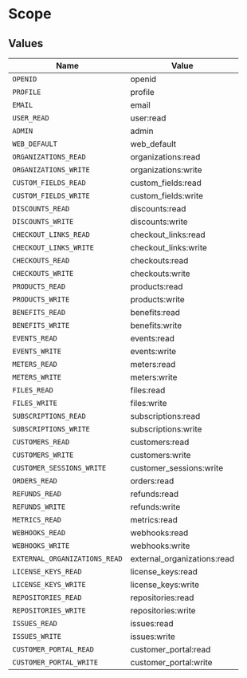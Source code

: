 # Scope


## Values

| Name                          | Value                         |
| ----------------------------- | ----------------------------- |
| `OPENID`                      | openid                        |
| `PROFILE`                     | profile                       |
| `EMAIL`                       | email                         |
| `USER_READ`                   | user:read                     |
| `ADMIN`                       | admin                         |
| `WEB_DEFAULT`                 | web_default                   |
| `ORGANIZATIONS_READ`          | organizations:read            |
| `ORGANIZATIONS_WRITE`         | organizations:write           |
| `CUSTOM_FIELDS_READ`          | custom_fields:read            |
| `CUSTOM_FIELDS_WRITE`         | custom_fields:write           |
| `DISCOUNTS_READ`              | discounts:read                |
| `DISCOUNTS_WRITE`             | discounts:write               |
| `CHECKOUT_LINKS_READ`         | checkout_links:read           |
| `CHECKOUT_LINKS_WRITE`        | checkout_links:write          |
| `CHECKOUTS_READ`              | checkouts:read                |
| `CHECKOUTS_WRITE`             | checkouts:write               |
| `PRODUCTS_READ`               | products:read                 |
| `PRODUCTS_WRITE`              | products:write                |
| `BENEFITS_READ`               | benefits:read                 |
| `BENEFITS_WRITE`              | benefits:write                |
| `EVENTS_READ`                 | events:read                   |
| `EVENTS_WRITE`                | events:write                  |
| `METERS_READ`                 | meters:read                   |
| `METERS_WRITE`                | meters:write                  |
| `FILES_READ`                  | files:read                    |
| `FILES_WRITE`                 | files:write                   |
| `SUBSCRIPTIONS_READ`          | subscriptions:read            |
| `SUBSCRIPTIONS_WRITE`         | subscriptions:write           |
| `CUSTOMERS_READ`              | customers:read                |
| `CUSTOMERS_WRITE`             | customers:write               |
| `CUSTOMER_SESSIONS_WRITE`     | customer_sessions:write       |
| `ORDERS_READ`                 | orders:read                   |
| `REFUNDS_READ`                | refunds:read                  |
| `REFUNDS_WRITE`               | refunds:write                 |
| `METRICS_READ`                | metrics:read                  |
| `WEBHOOKS_READ`               | webhooks:read                 |
| `WEBHOOKS_WRITE`              | webhooks:write                |
| `EXTERNAL_ORGANIZATIONS_READ` | external_organizations:read   |
| `LICENSE_KEYS_READ`           | license_keys:read             |
| `LICENSE_KEYS_WRITE`          | license_keys:write            |
| `REPOSITORIES_READ`           | repositories:read             |
| `REPOSITORIES_WRITE`          | repositories:write            |
| `ISSUES_READ`                 | issues:read                   |
| `ISSUES_WRITE`                | issues:write                  |
| `CUSTOMER_PORTAL_READ`        | customer_portal:read          |
| `CUSTOMER_PORTAL_WRITE`       | customer_portal:write         |